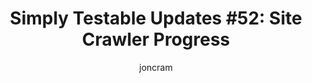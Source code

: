 ---
title: "Simply Testable Updates #52: Site Crawler Progress"
author: joncram
newsletter_meta:
    issue_number: 52nd
    url: https://us5.campaign-archive2.com/?u=ac75e33d993d2b502e333ddd0&amp;id=746490d582
    closing_sentence: Expect the next newsletter a week from now on August 21.
    highlights:
        - crawling a site to find URLs to test
        - updating the worker applications to add a URL discovery task
        - updating the core application to farm out URL discovery tasks to the workers
        - updating the core application to re-start a test that previously failed due to there being no sitemap with the URLs discovered during the crawl
---